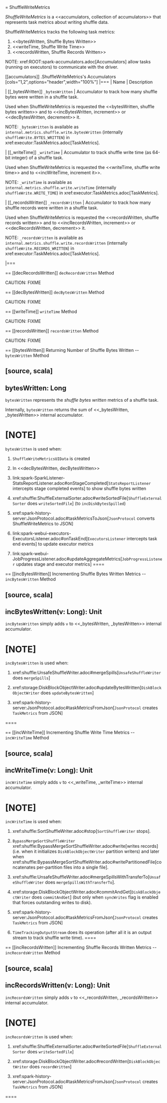 = ShuffleWriteMetrics

*ShuffleWriteMetrics* is a <<accumulators, collection of accumulators>> that represents task metrics about writing shuffle data.

ShuffleWriteMetrics tracks the following task metrics:

1. <<bytesWritten, Shuffle Bytes Written>>
2. <<writeTime, Shuffle Write Time>>
3. <<recordsWritten, Shuffle Records Written>>

NOTE: xref:ROOT:spark-accumulators.adoc[Accumulators] allow tasks (running on executors) to communicate with the driver.

[[accumulators]]
.ShuffleWriteMetrics's Accumulators
[cols="1,2",options="header",width="100%"]
|===
| Name
| Description

| [[_bytesWritten]] `_bytesWritten`
| Accumulator to track how many shuffle bytes were written in a shuffle task.

Used when ShuffleWriteMetrics is requested the <<bytesWritten, shuffle bytes written>> and to <<incBytesWritten, increment>> or <<decBytesWritten, decrement>> it.

NOTE: `_bytesWritten` is available as `internal.metrics.shuffle.write.bytesWritten` (internally `shuffleWrite.BYTES_WRITTEN`) in xref:executor:TaskMetrics.adoc[TaskMetrics].

| [[_writeTime]] `_writeTime`
| Accumulator to track shuffle write time (as 64-bit integer) of a shuffle task.

Used when ShuffleWriteMetrics is requested the <<writeTime, shuffle write time>> and to <<incWriteTime, increment it>>.

NOTE: `_writeTime` is available as `internal.metrics.shuffle.write.writeTime` (internally `shuffleWrite.WRITE_TIME`) in xref:executor:TaskMetrics.adoc[TaskMetrics].

| [[_recordsWritten]] `_recordsWritten`
| Accumulator to track how many shuffle records were written in a shuffle task.

Used when ShuffleWriteMetrics is requested the <<recordsWritten, shuffle records written>> and to <<incRecordsWritten, increment>> or <<decRecordsWritten, decrement>> it.

NOTE: `_recordsWritten` is available as `internal.metrics.shuffle.write.recordsWritten` (internally `shuffleWrite.RECORDS_WRITTEN`) in xref:executor:TaskMetrics.adoc[TaskMetrics].

|===

== [[decRecordsWritten]] `decRecordsWritten` Method

CAUTION: FIXME

== [[decBytesWritten]] `decBytesWritten` Method

CAUTION: FIXME

== [[writeTime]] `writeTime` Method

CAUTION: FIXME

== [[recordsWritten]] `recordsWritten` Method

CAUTION: FIXME

== [[bytesWritten]] Returning Number of Shuffle Bytes Written -- `bytesWritten` Method

[source, scala]
----
bytesWritten: Long
----

`bytesWritten` represents the *shuffle bytes written* metrics of a shuffle task.

Internally, `bytesWritten` returns the sum of <<_bytesWritten, _bytesWritten>> internal accumulator.

[NOTE]
====
`bytesWritten` is used when:

1. `ShuffleWriteMetricsUIData` is created

2. In <<decBytesWritten, decBytesWritten>>

3. link:spark-SparkListener-StatsReportListener.adoc#onStageCompleted[`StatsReportListener` intercepts stage completed events] to show shuffle bytes written

4. xref:shuffle:ShuffleExternalSorter.adoc#writeSortedFile[`ShuffleExternalSorter` does `writeSortedFile`] (to `incDiskBytesSpilled`)

5. xref:spark-history-server:JsonProtocol.adoc#taskMetricsToJson[`JsonProtocol` converts ShuffleWriteMetrics to JSON]

6. link:spark-webui-executors-ExecutorsListener.adoc#onTaskEnd[`ExecutorsListener` intercepts task end events] to update executor metrics

7. link:spark-webui-JobProgressListener.adoc#updateAggregateMetrics[`JobProgressListener` updates stage and executor metrics]
====

== [[incBytesWritten]] Incrementing Shuffle Bytes Written Metrics -- `incBytesWritten` Method

[source, scala]
----
incBytesWritten(v: Long): Unit
----

`incBytesWritten` simply adds `v` to <<_bytesWritten, _bytesWritten>> internal accumulator.

[NOTE]
====
`incBytesWritten` is used when:

1. xref:shuffle:UnsafeShuffleWriter.adoc#mergeSpills[`UnsafeShuffleWriter` does `mergeSpills`]

2. xref:storage:DiskBlockObjectWriter.adoc#updateBytesWritten[`DiskBlockObjectWriter` does `updateBytesWritten`]

3. xref:spark-history-server:JsonProtocol.adoc#taskMetricsFromJson[`JsonProtocol` creates `TaskMetrics` from JSON]

====

== [[incWriteTime]] Incrementing Shuffle Write Time Metrics -- `incWriteTime` Method

[source, scala]
----
incWriteTime(v: Long): Unit
----

`incWriteTime` simply adds `v` to <<_writeTime, _writeTime>> internal accumulator.

[NOTE]
====
`incWriteTime` is used when:

1. xref:shuffle:SortShuffleWriter.adoc#stop[`SortShuffleWriter` stops].

2. `BypassMergeSortShuffleWriter` xref:shuffle:BypassMergeSortShuffleWriter.adoc#write[writes records] (i.e. when it initializes `DiskBlockObjectWriter` partition writers) and later when xref:shuffle:BypassMergeSortShuffleWriter.adoc#writePartitionedFile[concatenates per-partition files into a single file].

3. xref:shuffle:UnsafeShuffleWriter.adoc#mergeSpillsWithTransferTo[`UnsafeShuffleWriter` does `mergeSpillsWithTransferTo`].

4. xref:storage:DiskBlockObjectWriter.adoc#commitAndGet[`DiskBlockObjectWriter` does `commitAndGet`] (but only when `syncWrites` flag is enabled that forces outstanding writes to disk).

5. xref:spark-history-server:JsonProtocol.adoc#taskMetricsFromJson[`JsonProtocol` creates `TaskMetrics` from JSON]

6. `TimeTrackingOutputStream` does its operation (after all it is an output stream to track shuffle write time).
====

== [[incRecordsWritten]] Incrementing Shuffle Records Written Metrics -- `incRecordsWritten` Method

[source, scala]
----
incRecordsWritten(v: Long): Unit
----

`incRecordsWritten` simply adds `v` to <<_recordsWritten, _recordsWritten>> internal accumulator.

[NOTE]
====
`incRecordsWritten` is used when:

1. xref:shuffle:ShuffleExternalSorter.adoc#writeSortedFile[`ShuffleExternalSorter` does `writeSortedFile`]

2. xref:storage:DiskBlockObjectWriter.adoc#recordWritten[`DiskBlockObjectWriter` does `recordWritten`]

3. xref:spark-history-server:JsonProtocol.adoc#taskMetricsFromJson[`JsonProtocol` creates `TaskMetrics` from JSON]

====
